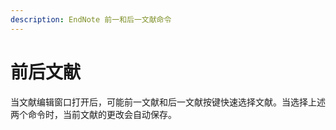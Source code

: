 ```yaml
---
description: EndNote 前一和后一文献命令
---
```


# 前后文献

当文献编辑窗口打开后，可能前一文献和后一文献按键快速选择文献。当选择上述两个命令时，当前文献的更改会自动保存。

